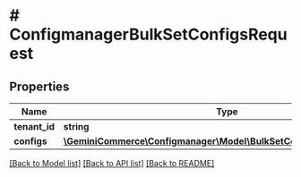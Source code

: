 # # ConfigmanagerBulkSetConfigsRequest


## Properties 


Name | Type | Description | Notes
------------ | ------------- | ------------- | -------------
**tenant_id**| **string** |   |
**configs**| [**\GeminiCommerce\Configmanager\Model\BulkSetConfigsRequestConfig[]**](BulkSetConfigsRequestConfig.md) |   |


[[Back to Model list]](../../README.md#models) [[Back to API list]](../../README.md#endpoints) [[Back to README]](../../README.md)

